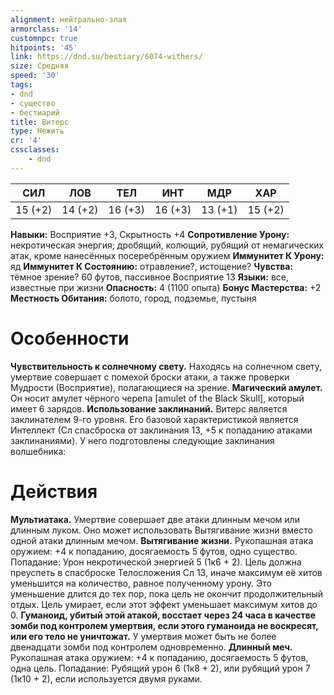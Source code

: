 ```yaml
---
alignment: нейтрально-злая
armorclass: '14'
customnpc: true
hitpoints: '45'
link: https://dnd.su/bestiary/6074-withers/
size: Средняя
speed: '30'
tags:
- dnd
- существо
- бестиарий
title: Витерс
type: Нежить
cr: '4'
cssclasses:
    - dnd
---
```



| СИЛ | ЛОВ | ТЕЛ | ИНТ | МДР | ХАР |
|---|---|---|---|---|---|
| 15 (+2) | 14 (+2) | 16 (+3) | 16 (+3) | 13 (+1) | 15 (+2) |
**Навыки:** Восприятие +3, Скрытность +4
**Сопротивление Урону:** некротическая энергия; дробящий, колющий, рубящий от немагических атак, кроме нанесённых посеребрённым оружием
**Иммунитет К Урону:** яд
**Иммунитет К Состоянию:** отравление?, истощение?
**Чувства:** тёмное зрение? 60 футов, пассивное Восприятие 13
**Языки:** все, известные при жизни
**Опасность:** 4 (1100 опыта)
**Бонус Мастерства:** +2
**Местность Обитания:** болото, город, подземье, пустыня


# Особенности
**Чувствительность к солнечному свету.** Находясь на солнечном свету, умертвие совершает с помехой броски атаки, а также проверки Мудрости (Восприятие), полагающиеся на зрение.
**Магический амулет.** Он носит амулет чёрного черепа [amulet of the Black Skull], который имеет 6 зарядов.
**Использование заклинаний.** Витерс является заклинателем 9-го уровня. Его базовой характеристикой является Интеллект (Сл спасброска от заклинания 13, +5 к попаданию атаками заклинаниями). У него подготовлены следующие заклинания волшебника:


# Действия
**Мультиатака.** Умертвие совершает две атаки длинным мечом или длинным луком. Оно может использовать Вытягивание жизни вместо одной атаки длинным мечом.
**Вытягивание жизни.** Рукопашная атака оружием: +4 к попаданию, досягаемость 5 футов, одно существо. Попадание: Урон некротической энергией 5 (1к6 + 2). Цель должна преуспеть в спасброске Телосложения Сл 13, иначе максимум её хитов уменьшится на количество, равное полученному урону. Это уменьшение длится до тех пор, пока цель не окончит продолжительный отдых. Цель умирает, если этот эффект уменьшает максимум хитов до 0.
**Гуманоид, убитый этой атакой, восстает через 24 часа в качестве зомби под контролем умертвия, если этого гуманоида не воскресят, или его тело не уничтожат.** У умертвия может быть не более двенадцати зомби под контролем одновременно.
**Длинный меч.** Рукопашная атака оружием: +4 к попаданию, досягаемость 5 футов, одна цель. Попадание: Рубящий урон 6 (1к8 + 2), или рубящий урон 7 (1к10 + 2), если используется двумя руками.